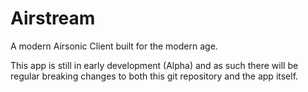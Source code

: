 # Airstream

A modern Airsonic Client built for the modern age.

This app is still in early development (Alpha) and as such there will be regular breaking changes to both this git repository and the app itself.